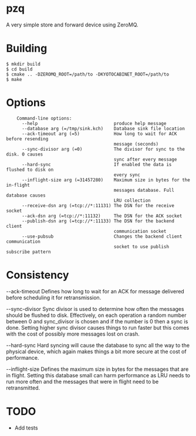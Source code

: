 pzq
===

A very simple store and forward device using ZeroMQ.

Building
========

    $ mkdir build
    $ cd build
    $ cmake .. -DZEROMQ_ROOT=/path/to -DKYOTOCABINET_ROOT=/path/to
    $ make

Options
=======

        Command-line options:
          --help                             produce help message
          --database arg (=/tmp/sink.kch)    Database sink file location
          --ack-timeout arg (=5)             How long to wait for ACK before resending 
                                             message (seconds)
          --sync-divisor arg (=0)            The divisor for sync to the disk. 0 causes
                                             sync after every message
          --hard-sync                        If enabled the data is flushed to disk on 
                                             every sync
          --inflight-size arg (=31457280)    Maximum size in bytes for the in-flight 
                                             messages database. Full database causes 
                                             LRU collection
          --receive-dsn arg (=tcp://*:11131) The DSN for the receive socket
          --ack-dsn arg (=tcp://*:11132)     The DSN for the ACK socket
          --publish-dsn arg (=tcp://*:11133) The DSN for the backend client 
                                             communication socket
          --use-pubsub                       Changes the backend client communication 
                                             socket to use publish subscribe pattern

Consistency
===========

--ack-timeout
Defines how long to wait for an ACK for message delivered before scheduling
it for retransmission.

--sync-divisor
Sync divisor is used to determine how often the messages should be flushed
to disk. Effectively, on each operation a random number between 0 and 
sync_divisor is chosen and if the number is 0 then a sync is done. Setting 
higher sync divisor causes things to run faster but this comes with the cost
of possibly more messages lost on crash.

--hard-sync
Hard syncing will cause the database to sync all the way to the physical
device, which again makes things a bit more secure at the cost of performance.

--inflight-size
Defines the maximum size in bytes for the messages that are in flight. Setting
this database small can harm performance as LRU needs to run more often and 
the messages that were in flight need to be retransmitted.


TODO
====

- Add tests
